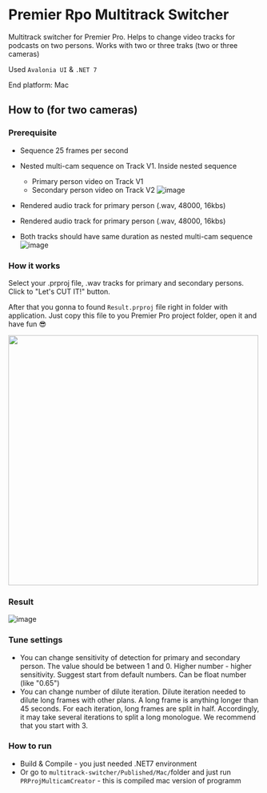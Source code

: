 # Premier Rpo Multitrack Switcher
Multitrack switcher for Premier Pro. Helps to change video tracks for podcasts on two persons.
Works with two or three traks (two or three cameras)

Used `Avalonia UI` & `.NET 7`

End platform: Mac


## How to (for two cameras)
### Prerequisite
* Sequence 25 frames per second
* Nested multi-cam sequence on Track V1. Inside nested sequence
  * Primary person video on Track V1
  * Secondary person video on Track V2
  ![image](https://user-images.githubusercontent.com/45439635/231892960-96ca6e6e-03d7-484f-be1d-ce5666295086.png)

* Rendered audio track for primary person (.wav, 48000, 16kbs)
* Rendered audio track for primary person (.wav, 48000, 16kbs)
* Both tracks should have same duration as nested multi-cam sequence
![image](https://user-images.githubusercontent.com/45439635/231892845-914c03f9-c2c0-4132-964a-94847b95c356.png)

### How it works
Select your .prproj file, .wav tracks for primary and secondary persons. Click to "Let's CUT IT!" button. 

After that you gonna to found `Result.prproj` file right in folder with application. Just copy this file to you Premier Pro project folder, open it and have fun 😎

<img src="https://user-images.githubusercontent.com/45439635/231894195-2a2a6968-adae-4fa5-b4b4-799239ea07ec.png" width="500" />

### Result
![image](https://user-images.githubusercontent.com/45439635/231901602-985dc43a-13d4-4591-843f-42d0810d8580.png)

### Tune settings
* You can change sensitivity of detection for primary and secondary person. The value should be between 1 and 0. Higher number - higher sensitivity. Suggest start from default numbers. Can be float number (like "0.65")
* You can change number of dilute iteration. Dilute iteration needed to dilute long frames with other plans. A long frame is anything longer than 45 seconds. For each iteration, long frames are split in half. Accordingly, it may take several iterations to split a long monologue. We recommend that you start with 3.

### How to run
* Build & Compile - you just needed .NET7 environment
* Or go to `multitrack-switcher/Published/Mac/`folder and just run `PRProjMulticamCreator` - this is compiled mac version of programm




